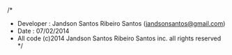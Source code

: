 /*
 * Developer : Jandson Santos Ribeiro Santos (jandsonsantos@gmail.com)
 * Date : 07/02/2014
 * All code (c)2014 Jandson Santos Ribeiro Santos inc. all rights reserved
 */
